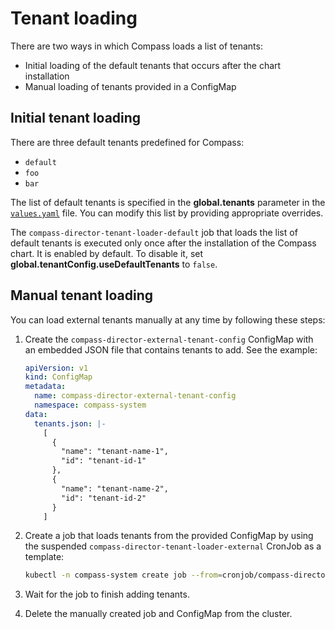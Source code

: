 # Tenant loading

There are two ways in which Compass loads a list of tenants:
- Initial loading of the default tenants that occurs after the chart installation
- Manual loading of tenants provided in a ConfigMap

## Initial tenant loading

There are three default tenants predefined for Compass:
- `default`
- `foo`
- `bar`

The list of default tenants is specified in the **global.tenants** parameter in the [`values.yaml`](https://github.com/kyma-incubator/compass/blob/main/chart/compass/values.yaml) file. You can modify this list by providing appropriate overrides.
 
The `compass-director-tenant-loader-default` job that loads the list of default tenants is executed only once after the installation of the Compass chart. It is enabled by default. To disable it, set **global.tenantConfig.useDefaultTenants** to `false`. 


## Manual tenant loading

You can load external tenants manually at any time by following these steps:

1. Create the `compass-director-external-tenant-config` ConfigMap with an embedded JSON file that contains tenants to add. See the example:

   ```yaml
   apiVersion: v1
   kind: ConfigMap
   metadata:
     name: compass-director-external-tenant-config
     namespace: compass-system
   data:
     tenants.json: |-
       [
         {
           "name": "tenant-name-1",
           "id": "tenant-id-1"
         },
         {
           "name": "tenant-name-2",
           "id": "tenant-id-2"
         }
       ]
   ```

2. Create a job that loads tenants from the provided ConfigMap by using the suspended `compass-director-tenant-loader-external` CronJob as a template: 

    ```sh
    kubectl -n compass-system create job --from=cronjob/compass-director-tenant-loader-external compass-director-tenant-loader-external
    ```
3. Wait for the job to finish adding tenants.
4. Delete the manually created job and ConfigMap from the cluster.

